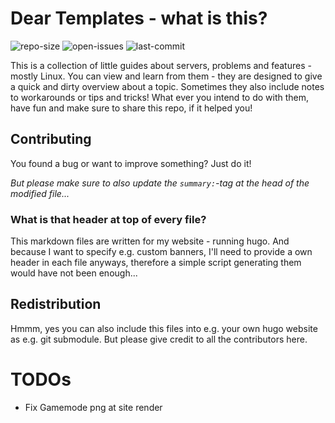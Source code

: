 # Dear Templates - what is this? #
![repo-size](https://img.shields.io/github/repo-size/simonmicro/dear-templates)
![open-issues](https://img.shields.io/github/issues/simonmicro/dear-templates)
![last-commit](https://img.shields.io/github/last-commit/simonmicro/dear-templates/master)

This is a collection of little guides about servers, problems and features - mostly Linux.
You can view and learn from them - they are designed to give a quick and dirty overview about a topic.
Sometimes they also include notes to workarounds or tips and tricks!
What ever you intend to do with them, have fun and make sure to share this repo, if it helped you!

## Contributing ##
You found a bug or want to improve something? Just do it!

_But please make sure to also update the `summary:`-tag at the head of the modified file..._

### What is that header at top of every file? ###
This markdown files are written for my website - running hugo. And because I want to specify e.g. custom banners,
I'll need to provide a own header in each file anyways, therefore a simple script generating them would have not been enough...

## Redistribution ##
Hmmm, yes you can also include this files into e.g. your own hugo website as e.g. git submodule. But please give credit to all the contributors here.

# TODOs #
* Fix Gamemode png at site render
